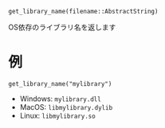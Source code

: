 ```
get_library_name(filename::AbstractString)
```

OS依存のライブラリ名を返します 

# 例

```
get_library_name("mylibrary")
```

  * Windows: `mylibrary.dll`
  * MacOS: `libmylibrary.dylib`
  * Linux: `libmylibrary.so`
